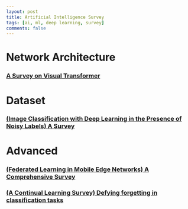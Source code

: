 ```yaml
---
layout: post    
title: Artificial Intelligence Survey      
tags: [ai, ml, deep learning, survey]    
comments: false  
--- 
```


# Network Architecture
### [A Survey on Visual Transformer](https://jihyeonryu.github.io/2021-04-02-survey-paper1/)

# Dataset
### [(Image Classification with Deep Learning in the Presence of Noisy Labels) A Survey](https://jihyeonryu.github.io/2021-06-16-survey-paper3/)   

# Advanced
### [(Federated Learning in Mobile Edge Networks) A Comprehensive Survey](https://jihyeonryu.github.io/2021-04-21-survey-paper2/)
### [(A Continual Learning Survey) Defying forgetting in classification tasks](https://jihyeonryu.github.io/2021-08-24-survey-paper4/)   